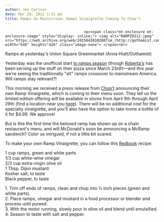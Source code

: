 ```yaml
---
author: Jen Carlson
date: Mar 29, 2012 1:31 pm
title: Ramps Go Mainstream: Ramps Vinaigrette Coming To Chop't
---
```


	
										<p><span class="mt-enclosure mt-enclosure-image" style="display: inline;"> <img alt="RAMPZ0312.jpeg" src="https://web.archive.org/web/20150428102807im_/http://gothamist.com/attachments/arts_jen/RAMPZ0312.jpeg" width="640" height="426" class="image-none"> </span><br>
<span class="photo_caption">Ramps at yesterday&apos;s Union Square Greenmarket (Anna Hiatt/Gothamist)</span></p>

<p>Yesterday was the unofficial start <a href="https://web.archive.org/web/20150428102807/http://gothamist.com/2012/03/28/ahoy_the_first_day_of_ramps_season.php#photo-1">to ramps season</a> (though <a href="https://web.archive.org/web/20150428102807/http://gothamist.com/2011/08/24/ny_times_drops_two_stars_on_roberta.php">Roberta&apos;s</a> has been serving up the stuff on their pizza since March 23rd!)&#x2014;and this year we&apos;re seeing the traditionally &quot;alt&quot; ramps crossover to mainstream America. Will ramps stay relevant?!</p>

<p>This morning we received a press release from <a href="https://web.archive.org/web/20150428102807/http://www.choptsalad.com/">Chop&apos;t</a> announcing their own Ramp Vinaigrette, which is coming to their menu soon. They tell us the limited edition offering will be available in stores from April 9th through April 29th (find a location near you <a href="https://web.archive.org/web/20150428102807/http://www.choptsalad.com/StoreLocator/StoreLocator.aspx">here</a>). There will be no additional cost for the specialty vinaigrette, and you&apos;ll also have the option to take home a bottle of it for $4.99. We approve! </p>

<p>But is this the first time the beloved ramp has shown up on a chain restaurant&apos;s menu, and will McDonald&apos;s soon be announcing a McRamp sandwich? Color us intrigued, if not a little bit scared.</p>

<p>To make your own Ramp Vinaigrette, you can follow this <a href="https://web.archive.org/web/20150428102807/http://www.redbookmag.com/recipes-home/blogs/cooking/ramp-vinaigrette-recipe">Redbook</a> recipe:</p>

<p>1 cup ramps, green and white parts  <br>
1/3 cup white-wine vinegar<br>
2/3 cup extra-virgin olive oil<br>
1 Tbsp. Dijon mustard <br>
Kosher salt, to taste<br>
Black pepper, to taste</p>

<p>1. Trim off ends of ramps, clean and chop into &#xBD; inch pieces (green and white parts).<br>
2. Place ramps, vinegar and mustard in a food processor or blender and process until pureed. <br>
3. With the motor running, slowly pour in olive oil and blend until emulsified. <br>
4. Season to taste with salt and pepper.</p>					
										
									
				